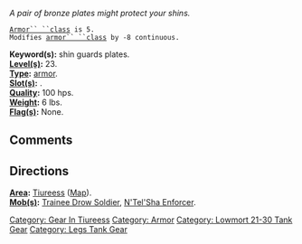 *A pair of bronze plates might protect your shins.*

[`Armor`` ``class`](Armor_Values.md "wikilink")` is 5.`  
`Modifies `[`armor`` ``class`](Armor_Class.md "wikilink")` by -8 continuous.`

**Keyword(s):** shin guards plates.  
**[Level(s)](Object_Level.md "wikilink"):** 23.  
**[Type](:Category:_Object_Types.md "wikilink"):**
[armor](:Category:_Armor.md "wikilink").  
**[Slot(s)](Object_Slots.md "wikilink"):** <worn on legs>.  
**[Quality](Object_Quality.md "wikilink"):** 100 hps.  
**[Weight](Object_Weight.md "wikilink"):** 6 lbs.  
**[Flag(s)](:Category:_Object_Flags.md "wikilink"):** None.  

## Comments

## Directions

**[Area](:Category:_Areas.md "wikilink"):**
[Tiureess](:Category:_Tiureess.md "wikilink")
([Map](Tiureess_Map.md "wikilink")).  
**[Mob(s)](:Category:_Mobs.md "wikilink"):** [Trainee Drow
Soldier](Trainee_Drow_Soldier "wikilink"), [N'Tel'Sha
Enforcer](N'Tel'Sha_Enforcer "wikilink").  

[Category: Gear In Tiureess](Category:_Gear_In_Tiureess "wikilink")
[Category: Armor](Category:_Armor "wikilink") [Category: Lowmort 21-30
Tank Gear](Category:_Lowmort_21-30_Tank_Gear "wikilink") [Category: Legs
Tank Gear](Category:_Legs_Tank_Gear "wikilink")
